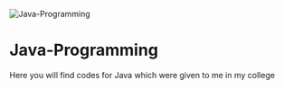 ![Java-Programming](https://i.pcmag.com/imagery/articles/03mYCJkIdptJX1Soh08tBzt-1.fit_lim.v1630572092.jpg)
# Java-Programming
Here you will find codes for Java which were given to me in my college
